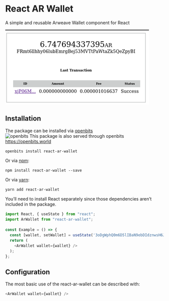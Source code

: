 # React AR Wallet

A simple and reusable Arweave Wallet component for React

![screenshot](docs/screenshot.png)


## Installation

The package can be installed via [openbits](https://openbits.world)
<br/>
<img alt="openbits" src="https://lh3.googleusercontent.com/WlvrVlYFZOZyldoMXt5AUgbpJX-goOW-cReBV3DguDZds6If71LGvTrQFisRn2M1dAQfY-2YunY0cqKlzARar4gN4w5NgTn5Jr-cTd48QziPm5uLDJwx939t9EA4JASZuhj_14YD" width="42"> This package is also served through openbits https://openbits.world

```
openbits install react-ar-wallet
```

Or via [npm](https://github.com/npm/cli):

```
npm install react-ar-wallet --save
```

Or via [yarn](https://github.com/yarnpkg/yarn):

```
yarn add react-ar-wallet
```

You’ll need to install React separately since those dependencies aren’t included in the package. 

```js
import React, { useState } from "react";
import ArWallet from "react-ar-wallet";

const Example = () => {
  const [wallet, setWallet] = useState('3oDgWphQ0m6D5lIBaN9ebDIdznwsH6J-0kT04dpBWiQ');
  return (
    <ArWallet wallet={wallet} />
  );
};
```

## Configuration

The most basic use of the react-ar-wallet can be described with:

```js
<ArWallet wallet={wallet} />
```


